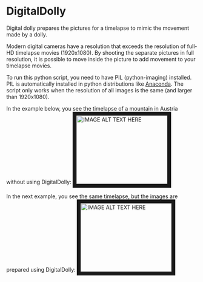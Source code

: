 # DigitalDolly
Digital dolly prepares the pictures for a timelapse to mimic the movement made by a dolly.

Modern digital cameras have a resolution that exceeds the resolution of full-HD timelapse movies (1920x1080). By shooting the separate pictures in full resolution, it is possible to move inside the picture to add movement to your timelapse movies.

To run this python script, you need to have PIL (python-imaging) installed. PIL is automatically installed in python distributions like <a href="https://store.continuum.io/cshop/anaconda/">Anaconda</a>. The script only works when the resolution of all images is the same (and larger than 1920x1080).

In the example below, you see the timelapse of a mountain in Austria without using DigitalDolly: 
<a href="http://www.youtube.com/watch?feature=player_embedded&v=sSKWPCDhgO8" target="_blank"><img src="http://img.youtube.com/vi/sSKWPCDhgO8/0.jpg" 
alt="IMAGE ALT TEXT HERE" width="240" height="180" border="10" /></a>

In the next example, you see the same timelapse, but the images are prepared using DigitalDolly: 
<a href="http://www.youtube.com/watch?feature=player_embedded&v=7Ng0Xvd8J5w" target="_blank"><img src="http://img.youtube.com/vi/7Ng0Xvd8J5w/0.jpg" 
alt="IMAGE ALT TEXT HERE" width="240" height="180" border="10" /></a>
